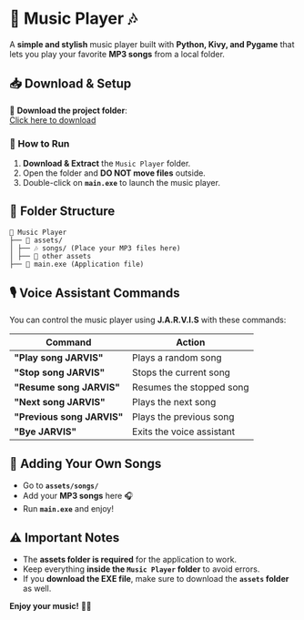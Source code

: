 # 🎵 Music Player 🎶  

A **simple and stylish** music player built with **Python, Kivy, and Pygame** that lets you play your favorite **MP3 songs** from a local folder.  

## 📥 Download & Setup  

🔗 **Download the project folder**:  
[Click here to download](https://drive.google.com/drive/folders/1FB86LHkR6WuY6UTrduS0_jIvVobk6io2?usp=sharing)  

### 🔧 How to Run  
1. **Download & Extract** the `Music Player` folder.  
2. Open the folder and **DO NOT move files** outside.  
3. Double-click on **`main.exe`** to launch the music player.  

## 📂 Folder Structure  
```
📂 Music Player
├── 🎵 assets/
│ ├── 🎶 songs/ (Place your MP3 files here)
│ ├── 🎨 other assets
├── 📄 main.exe (Application file)
```
## 🎙 Voice Assistant Commands  
You can control the music player using **J.A.R.V.I.S** with these commands:  

| Command | Action |
|---------|--------|
| **"Play song JARVIS"** | Plays a random song |
| **"Stop song JARVIS"** | Stops the current song |
| **"Resume song JARVIS"** | Resumes the stopped song |
| **"Next song JARVIS"** | Plays the next song |
| **"Previous song JARVIS"** | Plays the previous song |
| **"Bye JARVIS"** | Exits the voice assistant |

## 🎼 Adding Your Own Songs  
- Go to **`assets/songs/`**  
- Add your **MP3 songs** here 🎧  
- Run **`main.exe`** and enjoy!  

## ⚠ Important Notes  
- The **assets folder is required** for the application to work.  
- Keep everything **inside the `Music Player` folder** to avoid errors.  
- If you **download the EXE file**, make sure to download the **`assets` folder** as well.  

**Enjoy your music!** 🎵😊  
